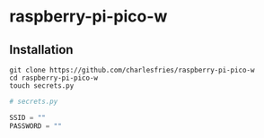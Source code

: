 # raspberry-pi-pico-w

## Installation

```
git clone https://github.com/charlesfries/raspberry-pi-pico-w
cd raspberry-pi-pico-w
touch secrets.py
```

```python
# secrets.py

SSID = ""
PASSWORD = ""
```
